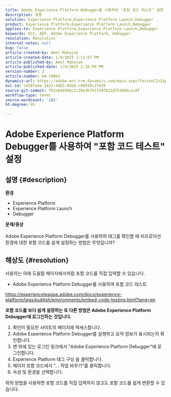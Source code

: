 ```yaml
---
title: Adobe Experience Platform Debugger를 사용하여 "포함 코드 테스트" 설정
description: 설명
solution: Experience Platform,Experience Platform Launch,Debugger
product: Experience Platform,Experience Platform Launch,Debugger
applies-to: Experience Platform,Experience Platform Launch,Debugger
keywords: KCS, AEP, Adobe Experience Platform, Debugger
resolution: Resolution
internal-notes: null
bug: false
article-created-by: Amol Mahajan
article-created-date: 1/4/2023 1:11:07 PM
article-published-by: Amol Mahajan
article-published-date: 1/4/2023 2:16:09 PM
version-number: 2
article-number: KA-19864
dynamics-url: https://adobe-ent.crm.dynamics.com/main.aspx?forceUCI=1&pagetype=entityrecord&etn=knowledgearticle&id=9d41f23a-318c-ed11-81ad-6045bd0061cb
exl-id: c438faee-1422-4d03-8d2b-c98939c27d39
source-git-commit: f03a9d45b6c1c28e3b701f39f022d75180bcac0f
workflow-type: tm+mt
source-wordcount: '182'
ht-degree: 9%

---
```


# Adobe Experience Platform Debugger를 사용하여 &quot;포함 코드 테스트&quot; 설정

## 설명 {#description}

<b>환경</b>
- Experience Platform
- Experience Platform Launch
- Debugger



<b>문제/증상</b><br><br>Adobe Experience Platform Debugger를 사용하여 태그를 확인할 때 비프로덕션 환경에 대한 포함 코드를 쉽게 설정하는 방법은 무엇입니까?<br>

## 해상도 {#resolution}

사용자는 아래 도움말 페이지에서처럼 포함 코드를 직접 입력할 수 있습니다.
- Adobe Experience Platform Debugger를 사용하여 포함 코드 테스트


https://experienceleague.adobe.com/docs/experience-platform/tags/publish/environments/embed-code-testing.html?lang=en

<b>포함 코드를 보다 쉽게 설정하는 또 다른 방법은 Adobe Experience Platform Debugger에 로그인하는 것입니다.</b>

1. 확인이 필요한 사이트의 페이지에 액세스합니다.
2. Adobe Experience Platform Debugger를 실행하고 요약 정보가 표시되는지 확인합니다.
3. 맨 위에 있는 로그인 링크에서 &quot;Adobe Experience Platform Debugger&quot;에 로그인합니다.
4. Experience Platform 태그 구성 을 클릭합니다.
5. 페이지 포함 코드에서 &quot;... 작업 바꾸기&quot;를 클릭합니다.
6. 속성 및 환경을 선택합니다.


위의 방법을 사용하면 포함 코드를 직접 입력하지 않고도 포함 코드를 쉽게 변환할 수 있습니다.

